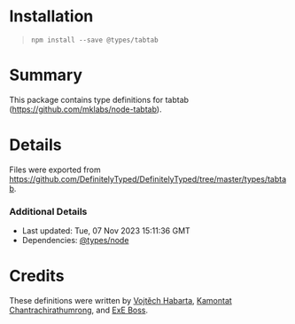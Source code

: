 # Installation
> `npm install --save @types/tabtab`

# Summary
This package contains type definitions for tabtab (https://github.com/mklabs/node-tabtab).

# Details
Files were exported from https://github.com/DefinitelyTyped/DefinitelyTyped/tree/master/types/tabtab.

### Additional Details
 * Last updated: Tue, 07 Nov 2023 15:11:36 GMT
 * Dependencies: [@types/node](https://npmjs.com/package/@types/node)

# Credits
These definitions were written by [Vojtěch Habarta](https://github.com/vojtechhabarta), [Kamontat Chantrachirathumrong](https://github.com/kamontat), and [ExE Boss](https://github.com/ExE-Boss).
